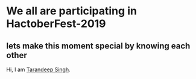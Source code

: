 # We all are participating in HactoberFest-2019
## lets make this moment special by knowing each other

Hi, I am [Tarandeep Singh](https://github.com/taran9873/).

